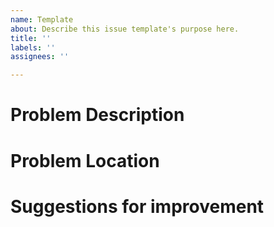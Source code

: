 ```yaml
---
name: Template
about: Describe this issue template's purpose here.
title: ''
labels: ''
assignees: ''

---
```


# Problem Description

# Problem Location

# Suggestions for improvement
